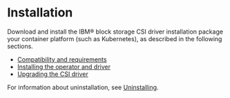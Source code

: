 # Installation

Download and install the IBM® block storage CSI driver installation package your container platform \(such as Kubernetes\), as described in the following sections.

-   [Compatibility and requirements](csi_ug_requirements.md)
-   [Installing the operator and driver](csi_ug_install_operator.md)
-   [Upgrading the CSI driver](csi_ug_upgrade.md)

For information about uninstallation, see [Uninstalling](csi_ug_uninstall.md).


